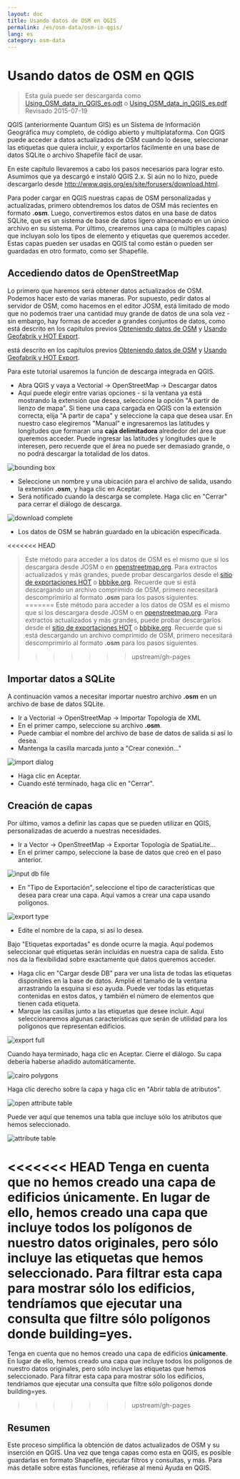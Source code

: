 ```yaml
---
layout: doc
title: Usando datos de OSM en QGIS
permalink: /es/osm-data/osm-in-qgis/
lang: es
category: osm-data
---
```


Usando datos de OSM en QGIS
=================

> Esta guía puede ser descargarda como [Using_OSM_data_in_QGIS_es.odt](/files/Using_OSM_data_in_QGIS_es.odt) o [Using_OSM_data_in_QGIS_es.pdf](/files/Using_OSM_data_in_QGIS_es.pdf)  
> Revisado 2015-07-19  

QGIS (anteriormente Quantum GIS) es un Sistema de Información Geográfica muy completo, de código abierto y multiplataforma. Con QGIS puede acceder a datos actualizados de OSM cuando lo desee, seleccionar las etiquetas que quiera incluir, y exportarlos fácilmente en una base de datos SQLite o archivo Shapefile fácil de usar.  

En este capítulo llevaremos a cabo los pasos necesarios para lograr esto. Asumimos que ya descargó e instaló QGIS 2.x. Si aún no lo hizo, puede descargarlo desde <http://www.qgis.org/es/site/forusers/download.html>.  

Para poder cargar en QGIS nuestras capas de OSM personalizadas y actualizadas, primero obtendremos los datos de OSM más recientes en formato **.osm**. Luego, convertiremos estos datos en una base de datos SQLite, que es un sistema de base de datos ligero almacenado en un único archivo en su sistema. Por último, crearemos una capa (o múltiples capas) que incluyan solo los tipos de elemento y etiquetas que queremos acceder. Estas capas pueden ser usadas en QGIS tal como están o pueden ser guardadas en otro formato, como ser Shapefile.  

Accediendo datos de OpenStreetMap
---------------------------

Lo primero que haremos será obtener datos actualizados de OSM. Podemos hacer esto de varias maneras. Por supuesto, pedir datos al servidor de OSM, como hacemos en el editor JOSM, está limitado de modo que no podemos traer una cantidad muy grande de datos de una sola vez - sin embargo, hay formas de acceder a grandes conjuntos de datos, como está descrito en los capítulos previos [Obteniendo datos de OSM](/es/osm-data/getting-data) y [Usando Geofabrik y HOT Export](/es/osm-data/geofabrik-and-hot-export).  

está descrito en los capítulos previos [Obteniendo datos de OSM](/es/osm-data/getting-data) y [Usando Geofabrik y HOT Export](/es/osm-data/geofabrik-and-hot-export).  

Para este tutorial usaremos la función de descarga integrada en QGIS.  

- Abra QGIS y vaya a Vectorial -> OpenStreetMap -> Descargar datos  
- Aquí puede elegir entre varias opciones - si la ventana ya está mostrando la extensión que desea, seleccione la opción "A partir de lienzo de mapa". Si tiene una capa cargada en QGIS con la extensión correcta, elija "A partir de capa" y seleccione la capa que desea usar. En nuestro caso elegiremos "Manual" e ingresaremos las latitudes y longitudes que formaran una **caja delimitadora** alrededor del área que queremos acceder. Puede ingresar las latitudes y longitudes que le interesen, pero recuerde que el área no puede ser demasiado grande, o no podrá descargar la totalidad de los datos.  

![bounding box][]

- Seleccione un nombre y una ubicación para el archivo de salida, usando la extensión **.osm**, y haga clic en Aceptar.  
- Será notificado cuando la descarga se complete. Haga clic en "Cerrar" para cerrar el diálogo de descarga.  

![download complete][]

- Los datos de OSM se habrán guardado en la ubicación especificada.  

<<<<<<< HEAD
> Este método para acceder a los datos de OSM es el mismo que si los descargara desde JOSM o en [openstreetmap.org](http://www.openstreetmap.org). Para extractos actualizados y más grandes, puede probar descargarlos desde el [sitio de exportaciones HOT](http://export.hotosm.org/es) o [bbbike.org](http://extract.bbbike.org/). Recuerde que si está descargando un archivo comprimido de OSM, primero necesitará descomprimirlo al formato **.osm** para los pasos siguientes.  
=======
> Este método para acceder a los datos de OSM es el mismo que si los descargara desde JOSM o en 	[openstreetmap.org](http://www.openstreetmap.org). Para extractos actualizados y más grandes, puede probar descargarlos desde el [sitio de exportaciones HOT](http://export.hotosm.org/es) o [bbbike.org](http://extract.bbbike.org/). Recuerde que si está descargando un archivo comprimido de OSM, primero necesitará descomprimirlo al formato **.osm** para los pasos siguientes.  
>>>>>>> upstream/gh-pages


Importar datos a SQLite
---------------------------

A continuación vamos a necesitar importar nuestro archivo **.osm** en un archivo de base de datos SQLite.  

- Ir a Vectorial -> OpenStreetMap -> Importar Topología de XML  
- En el primer campo, seleccione su archivo **.osm**.  
- Puede cambiar el nombre del archivo de base de datos de salida si así lo desea.  
- Mantenga la casilla marcada junto a "Crear conexión..."  

![import dialog][]  

- Haga clic en Aceptar.  
- Cuando esté terminado, haga clic en "Cerrar".  


Creación de capas
--------------

Por último, vamos a definir las capas que se pueden utilizar en QGIS, personalizadas de acuerdo a nuestras necesidades.  

- Ir a Vector -> OpenStreetMap -> Exportar Topología de SpatiaLite...  
- En el primer campo, seleccione la base de datos que creó en el paso anterior.  

![input db file][]  

- En "Tipo de Exportación", seleccione el tipo de características que desea para crear una capa. Aquí vamos a crear una capa usando polígonos.  

![export type][]  

- Edite el nombre de la capa, si así lo desea.  

Bajo "Etiquetas exportadas" es donde ocurre la magia. Aquí podemos seleccionar qué etiquetas serán incluidas en nuestra capa de salida. Esto nos da la flexibilidad sobre exactamente qué datos  queremos acceder.  

- Haga clic en "Cargar desde DB" para ver una lista de todas las etiquetas disponibles en la base de datos. Amplié el tamaño de la ventana arrastrando la esquina si eso ayuda. Puede ver todas las etiquetas contenidas en estos datos, y también el número de elementos que tienen cada etiqueta.  
- Marque las casillas junto a las etiquetas que desee incluir. Aquí seleccionaremos algunas características que serán de utilidad para los polígonos que representan edificios.  

![export full][]  

Cuando haya terminado, haga clic en Aceptar. Cierre el diálogo. Su capa debería haberse añadido automáticamente.  

![cairo polygons][]  

Haga clic derecho sobre la capa y haga clic en "Abrir tabla de atributos".  

![open attribute table][]  

Puede ver aquí que tenemos una tabla que incluye sólo los atributos que hemos seleccionado.  

![attribute table][]  

<<<<<<< HEAD
Tenga en cuenta que no hemos creado una capa de edificios **únicamente**. En lugar de ello, hemos creado una capa que incluye todos los polígonos de nuestro datos originales, pero sólo incluye las etiquetas que hemos seleccionado. Para filtrar esta capa para mostrar sólo los edificios, tendríamos que ejecutar una consulta que filtre sólo polígonos donde building=yes.  
=======
Tenga en cuenta que no hemos creado una capa de edificios **únicamente**. En lugar de ello, hemos creado una capa que incluye todos los polígonos de nuestro datos originales, pero sólo incluye las etiquetas que hemos seleccionado. Para filtrar esta capa para mostrar sólo los edificios, tendríamos que ejecutar una consulta que filtre sólo polígonos donde building=yes.
>>>>>>> upstream/gh-pages


Resumen
-------

Este proceso simplifica la obtención de datos actualizados de OSM y su inserción en QGIS. Una vez que tenga capas como esta en QGIS, es posible guardarlas en formato Shapefile, ejecutar filtros y consultas, y más. Para más detalle sobre estas funciones, refiérase al menú Ayuda en QGIS.  


[bounding box]: /images/osm-data/bounding_box.png
[download complete]: /images/osm-data/download_complete.png
[import dialog]: /images/osm-data/import_dialog.png
[input db file]: /images/osm-data/input_db_file.png
[export type]: /images/osm-data/export_type.png
[export full]: /images/osm-data/export_full.png
[cairo polygons]: /images/osm-data/cairo_polygons.png
[open attribute table]: /images/osm-data/open_attribute_table.png
[attribute table]: /images/osm-data/attribute_table.png
